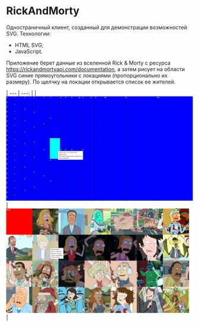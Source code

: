 # RickAndMorty

Одностраничный клиент, созданный для демонстрации возможностей SVG.
Технологии:
* HTML SVG;
* JavaScript.

Приложение берет данные из вселенной Rick & Morty с ресурса https://rickandmortyapi.com/documentation, а затем рисует на области SVG синие прямоугольники с локациями (пропорционально их размеру). По щелчку на локации открывается список ее жителей.

| --- | ---: |
|![Screen 1](./readme/screen_1.jpg "Локации") | ![Screen 2](./readme/screen_2.jpg "Список жителей")|
